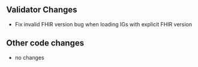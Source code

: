 ## Validator Changes

* Fix invalid FHIR version bug when loading IGs with explicit FHIR version

## Other code changes

* no changes

